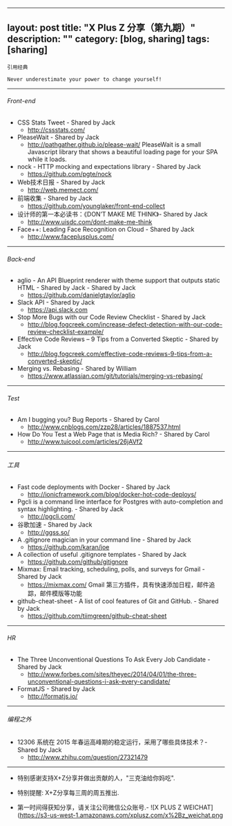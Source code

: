 ---
layout: post
title: "X Plus Z 分享（第九期）"
description: ""
category: [blog, sharing] 
tags: [sharing]
--

`引用经典`

`Never underestimate your power to change yourself!`

----

###### Front-end

* CSS Stats Tweet - Shared by Jack
    * <http://cssstats.com/>
* PleaseWait - Shared by Jack
    * <http://pathgather.github.io/please-wait/>
    PleaseWait is a small Javascript library that shows a beautiful loading page for your SPA while it loads.
* nock - HTTP mocking and expectations library - Shared by Jack
	* <https://github.com/pgte/nock>
* Web技术日报 - Shared by Jack
	* <http://web.memect.com/>
* 前端收集 - Shared by Jack
	* <https://github.com/younglaker/front-end-collect> 
* 设计师的第一本必读书：《DON’T MAKE ME THINK》- Shared by Jack
	* <http://www.uisdc.com/dont-make-me-think> 
* Face++: Leading Face Recognition on Cloud - Shared by Jack
	* <http://www.faceplusplus.com/>  


----

###### Back-end
* aglio - An API Blueprint renderer with theme support that outputs static HTML - Shared by Jack - Shared by Jack
	* <https://github.com/danielgtaylor/aglio>
* Slack API - Shared by Jack
	* <https://api.slack.com> 
* Stop More Bugs with our Code Review Checklist - Shared by Jack
	* <http://blog.fogcreek.com/increase-defect-detection-with-our-code-review-checklist-example/> 
* Effective Code Reviews – 9 Tips from a Converted Skeptic - Shared by Jack
	* <http://blog.fogcreek.com/effective-code-reviews-9-tips-from-a-converted-skeptic/> 
* Merging vs. Rebasing - Shared by William
	* <https://www.atlassian.com/git/tutorials/merging-vs-rebasing/> 

	
----

###### Test

*  Am I bugging you? Bug Reports - Shared by Carol
	* <http://www.cnblogs.com/zzp28/articles/1887537.html>  
* How Do You Test a Web Page that is Media Rich? - Shared by Carol
	* <http://www.tuicool.com/articles/26jAVf2> 

----

###### 工具
* Fast code deployments with Docker - Shared by Jack
	* <http://ionicframework.com/blog/docker-hot-code-deploys/>
* Pgcli is a command line interface for Postgres with auto-completion and syntax highlighting. - Shared by Jack
	* <http://pgcli.com/>
* 谷歌加速 - Shared by Jack
	* <http://ggss.so/> 
* A .gitignore magician in your command line - Shared by Jack
	* <https://github.com/karan/joe> 
* A collection of useful .gitignore templates - Shared by Jack
	* <https://github.com/github/gitignore> 
* Mixmax: Email tracking, scheduling, polls, and surveys for Gmail - Shared by Jack
	* <https://mixmax.com/> 
	Gmail 第三方插件，具有快速添加日程，邮件追踪，邮件模版等功能
* github-cheat-sheet - A list of cool features of Git and GitHub. - Shared by Jack
	* <https://github.com/tiimgreen/github-cheat-sheet> 

----

###### HR
* The Three Unconventional Questions To Ask Every Job Candidate - Shared by Jack
	* <http://www.forbes.com/sites/theyec/2014/04/01/the-three-unconventional-questions-i-ask-every-candidate/>
* FormatJS - Shared by Jack
	* <http://formatjs.io/>

----
	
###### 编程之外
* 12306 系统在 2015 年春运高峰期的稳定运行，采用了哪些具体技术？- Shared by Jack
	* <http://www.zhihu.com/question/27321479> 
	 


----


* 特别感谢支持X+Z分享并做出贡献的人，"三克油给你妈吃".

* 特别提醒: X+Z分享每三周的周五推出.

* 第一时间得获知分享，请关注公司微信公众账号.-
![X PLUS Z WEICHAT](https://s3-us-west-1.amazonaws.com/xplusz.com/x%2Bz_weichat.png
